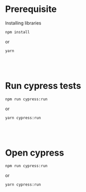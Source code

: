 # Prerequisite
Installing libraries
```bash
npm install
```
or
```bash
yarn
```

\
&nbsp;

# Run cypress tests

```bash
npm run cypress:run

```
or
```bash
yarn cypress:run

```

\
&nbsp;

# Open cypress

```bash
npm run cypress:run

```
or
```bash
yarn cypress:run

```